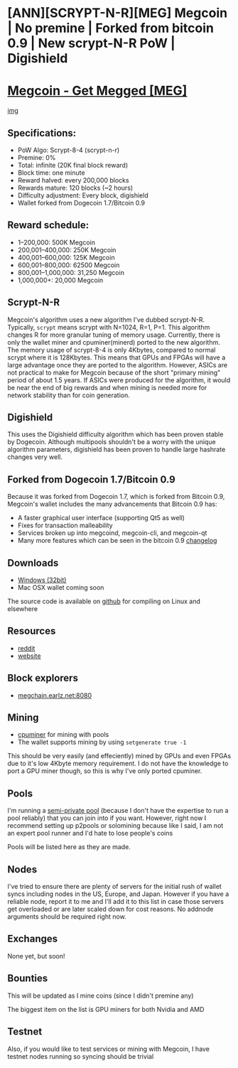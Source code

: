 # [ANN][SCRYPT-N-R][MEG] Megcoin | No premine | Forked from bitcoin 0.9 | New scrypt-N-R PoW | Digishield

# [Megcoin - Get Megged [MEG]](http://megcoin.com)

[img](http://i.imgur.com/TqxAuAN.png)

## Specifications:

* PoW Algo: Scrypt-8-4 (scrypt-n-r)
* Premine: 0%
* Total: infinite (20K final block reward)
* Block time: one minute
* Reward halved: every 200,000 blocks
* Rewards mature: 120 blocks (~2 hours)
* Difficulty adjustment: Every block, digishield
* Wallet forked from Dogecoin 1.7/Bitcoin 0.9

## Reward schedule:

* 1–200,000: 500K Megcoin 
* 200,001–400,000: 250K Megcoin
* 400,001–600,000: 125K Megcoin
* 600,001–800,000: 62500 Megcoin
* 800,001–1,000,000: 31,250 Megcoin
* 1,000,000+: 20,000 Megcoin

## Scrypt-N-R

Megcoin's algorithm uses a new algorithm I've dubbed scrypt-N-R. Typically, `scrypt` means scrypt with N=1024, R=1, P=1. This algorithm changes R for more granular tuning of memory usage. Currently, there is only the wallet miner and cpuminer(minerd) ported to the new algorithm. The memory usage of scrypt-8-4 is only 4Kbytes, compared to normal scrypt where it is 128Kbytes. This means that GPUs and FPGAs will have a large advantage once they are ported to the algorithm. However, ASICs are not practical to make for Megcoin because of the short "primary mining" period of about 1.5 years. If ASICs were produced for the algorithm, it would be near the end of big rewards and when mining is needed more for network stability than for coin generation. 

## Digishield

This uses the Digishield difficulty algorithm which has been proven stable by Dogecoin. Although multipools shouldn't be a worry with the unique algorithm parameters, digishield has been proven to handle large hashrate changes very well. 

## Forked from Dogecoin 1.7/Bitcoin 0.9

Because it was forked from Dogecoin 1.7, which is forked from Bitcoin 0.9, Megcoin's wallet includes the many advancements that Bitcoin 0.9 has:

* A faster graphical user interface (supporting Qt5 as well)
* Fixes for transaction malleability
* Services broken up into megcoind, megcoin-cli, and megcoin-qt
* Many more features which can be seen in the bitcoin 0.9 [changelog](https://bitcoin.org/bin/0.9.0/README.txt)

## Downloads

* [Windows (32bit)](http://earlz.net/static/megcoin1.0win32.zip)
* Mac OSX wallet coming soon 

The source code is available on [github](https://github.com/Megcoin/megcoin) for compiling on Linux and elsewhere

## Resources

* [reddit](http://www.reddit.com/r/megcoin)
* [website](http://megcoin.com)

## Block explorers

* [megchain.earlz.net:8080](http://megchain.earlz.net:8080)

## Mining

* [cpuminer](https://bitbucket.org/earlz/megcpuminer) for mining with pools
* The wallet supports mining by using `setgenerate true -1`

This should be very easily (and effeciently) mined by GPUs and even FPGAs due to it's low 4Kbyte memory requirement. I do not have the knowledge to port a GPU miner though, so this is why I've only ported cpuminer.

## Pools

I'm running a [semi-private pool](http://megpool.earlz.net:8080) (because I don't have the expertise to run a pool reliably) that you can join into if you want. However, right now I recommend setting up p2pools or solomining because like I said, I am not an expert pool runner and I'd hate to lose people's coins

Pools will be listed here as they are made. 

## Nodes

I've tried to ensure there are plenty of servers for the initial rush of wallet syncs including nodes in the US, Europe, and Japan. However if you have a reliable node, report it to me and I'll add it to this list in case those servers get overloaded or are later scaled down for cost reasons. No addnode arguments should be required right now.

## Exchanges

None yet, but soon! 

## Bounties

This will be updated as I mine coins (since I didn't premine any)

The biggest item on the list is GPU miners for both Nvidia and AMD

## Testnet

Also, if you would like to test services or mining with Megcoin, I have testnet nodes running so syncing should be trivial